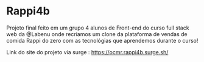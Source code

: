 # Rappi4b
Projeto final feito em um grupo 4 alunos de Front-end do curso full stack web da @Labenu onde recriamos um clone da plataforma de vendas de comida Rappi do zero com as tecnológias que aprendemos durante o curso!

Link do site do projeto via surge : https://ocmr.rappi4b.surge.sh/
